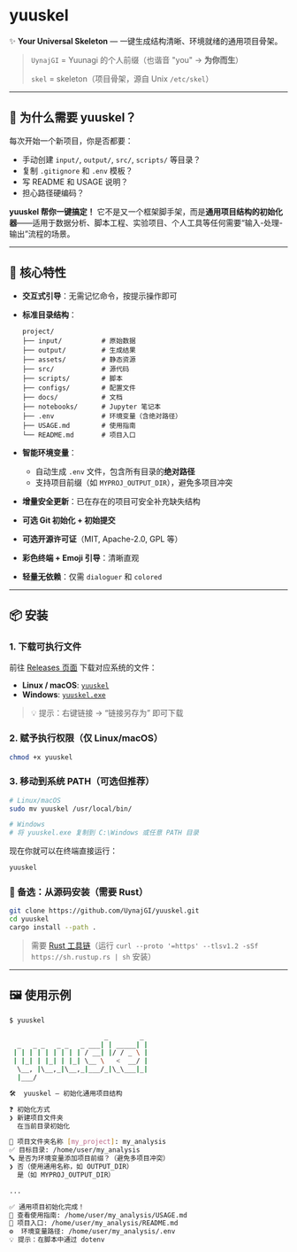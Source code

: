 # yuuskel

✨ **Your Universal Skeleton** — 一键生成结构清晰、环境就绪的通用项目骨架。

> `UynajGI` = Yuunagi 的个人前缀（也谐音 "you" → **为你而生**）
>
> `skel` = skeleton（项目骨架，源自 Unix `/etc/skel`）

---

## 🚀 为什么需要 yuuskel？

每次开始一个新项目，你是否都要：

- 手动创建 `input/`, `output/`, `src/`, `scripts/` 等目录？
- 复制 `.gitignore` 和 `.env` 模板？
- 写 README 和 USAGE 说明？
- 担心路径硬编码？

**yuuskel 帮你一键搞定！**
它不是又一个框架脚手架，而是**通用项目结构的初始化器**——适用于数据分析、脚本工程、实验项目、个人工具等任何需要“输入-处理-输出”流程的场景。

---

## 🌟 核心特性

- **交互式引导**：无需记忆命令，按提示操作即可
- **标准目录结构**：

  ```plaintext
  project/
  ├── input/          # 原始数据
  ├── output/         # 生成结果
  ├── assets/         # 静态资源
  ├── src/            # 源代码
  ├── scripts/        # 脚本
  ├── configs/        # 配置文件
  ├── docs/           # 文档
  ├── notebooks/      # Jupyter 笔记本
  ├── .env            # 环境变量（含绝对路径）
  ├── USAGE.md        # 使用指南
  └── README.md       # 项目入口
  ```

- **智能环境变量**：
  - 自动生成 `.env` 文件，包含所有目录的**绝对路径**
  - 支持项目前缀（如 `MYPROJ_OUTPUT_DIR`），避免多项目冲突
- **增量安全更新**：已在存在的项目可安全补充缺失结构
- **可选 Git 初始化 + 初始提交**
- **可选开源许可证**（MIT, Apache-2.0, GPL 等）
- **彩色终端 + Emoji 引导**：清晰直观
- **轻量无依赖**：仅需 `dialoguer` 和 `colored`

---

## 📦 安装

### 1. 下载可执行文件

前往 [Releases 页面](https://github.com/UynajGI/yuuskel/releases) 下载对应系统的文件：

- **Linux / macOS**: [`yuuskel`](https://github.com/UynajGI/yuuskel/releases/latest/download/yuuskel)
- **Windows**: [`yuuskel.exe`](https://github.com/UynajGI/yuuskel/releases/latest/download/yuuskel.exe)

> 💡 提示：右键链接 → “链接另存为” 即可下载

### 2. 赋予执行权限（仅 Linux/macOS）

```bash
chmod +x yuuskel
```

### 3. 移动到系统 PATH（可选但推荐）

```bash
# Linux/macOS
sudo mv yuuskel /usr/local/bin/

# Windows
# 将 yuuskel.exe 复制到 C:\Windows 或任意 PATH 目录
```

现在你就可以在终端直接运行：

```bash
yuuskel
```

### 🔧 备选：从源码安装（需要 Rust）

```bash
git clone https://github.com/UynajGI/yuuskel.git
cd yuuskel
cargo install --path .
```

> 需要 [Rust 工具链](https://rustup.rs/)（运行 `curl --proto '=https' --tlsv1.2 -sSf https://sh.rustup.rs | sh` 安装）

---

## 🖼️ 使用示例

```bash
$ yuuskel

                        _        _
  _   _ _   _ _   _ ___| | _____| |
 | | | | | | | | | / __| |/ / _ \ |
 | |_| | |_| | |_| \__ \   <  __/ |
  \__, |\__,_|\__,_|___/_|\_\___|_|
  |___/

🛠️  yuuskel — 初始化通用项目结构

❓ 初始化方式
❯ 新建项目文件夹
  在当前目录初始化

📁 项目文件夹名称 [my_project]: my_analysis
✅ 目标目录: /home/user/my_analysis
🔤 是否为环境变量添加项目前缀？（避免多项目冲突）
❯ 否（使用通用名称，如 OUTPUT_DIR）
  是（如 MYPROJ_OUTPUT_DIR）

...

✅ 通用项目初始化完成！
📄 查看使用指南: /home/user/my_analysis/USAGE.md
📄 项目入口: /home/user/my_analysis/README.md
⚙️  环境变量路径: /home/user/my_analysis/.env
💡 提示：在脚本中通过 dotenv
